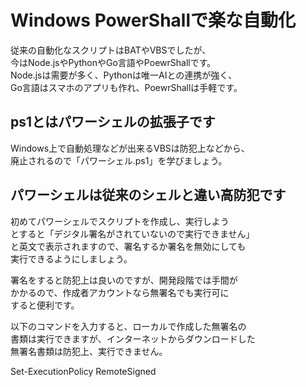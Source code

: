# Windows PowerShallで楽な自動化
従来の自動化なスクリプトはBATやVBSでしたが、  
今はNode.jsやPythonやGo言語やPoewrShallです。  
Node.jsは需要が多く、Pythonは唯一AIとの連携が強く、  
Go言語はスマホのアプリも作れ、PoewrShallは手軽です。

## ps1とはパワーシェルの拡張子です
Windows上で自動処理などが出来るVBSは防犯上などから、  
廃止されるので「パワーシェル.ps1」を学びましょう。

## パワーシェルは従来のシェルと違い高防犯です
初めてパワーシェルでスクリプトを作成し、実行しよう  
とすると「デジタル署名がされていないので実行できません」  
と英文で表示されますので、署名するか署名を無効にしても  
実行できるようにしましょう。

署名をすると防犯上は良いのですが、開発段階では手間が  
かかるので、作成者アカウントなら無署名でも実行可に  
すると便利です。

以下のコマンドを入力すると、ローカルで作成した無署名の  
書類は実行できますが、インターネットからダウンロードした  
無署名書類は防犯上、実行できません。

Set-ExecutionPolicy RemoteSigned
